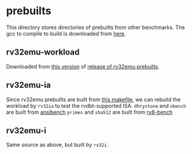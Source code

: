 # prebuilts
This directory stores directories of prebuilts from other benchmarks.
The gcc to compile to build is downloaded from [here](https://github.com/riscv-collab/riscv-gnu-toolchain/releases/download/2025.01.20/riscv32-elf-ubuntu-24.04-gcc-nightly-2025.01.20-nightly.tar.xz).

## rv32emu-workload
Downloaded from [this version](https://github.com/sysprog21/rv32emu-prebuilt/releases/tag/2025.02.12-ELF) of [release of rv32emu prebuilts](https://github.com/sysprog21/rv32emu-prebuilt/releases).

## rv32emu-ia
Since rv32emu prebuilts are built from [this makefile](https://github.com/sysprog21/rv32emu/blob/c3163e5ad5d658e3270269f902cbcb154350221f/mk/artifact.mk#L141), we can rebuild the workload by `rv32ia` to test the rvdbt-supported ISA.
`dhrystone` and `nbench` are built from [ansibench](https://github.com/sysprog21/ansibench)
`primes` and `sha512` are built from [rv8-bench](https://github.com/sysprog21/rv8-bench/tree/master/src)

## rv32emu-i
Same source as above, but built by `rv32i`.
